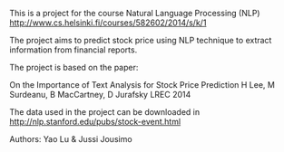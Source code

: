 This is a project for the course Natural Language Processing (NLP)
http://www.cs.helsinki.fi/courses/582602/2014/s/k/1

The project aims to predict stock price using NLP technique to extract information from financial reports.

The project is based on the paper:

On the Importance of Text Analysis for Stock Price Prediction
H Lee, M Surdeanu, B MacCartney, D Jurafsky 
LREC 2014

The data used in the project can be downloaded in 
http://nlp.stanford.edu/pubs/stock-event.html

Authors: Yao Lu & Jussi Jousimo
